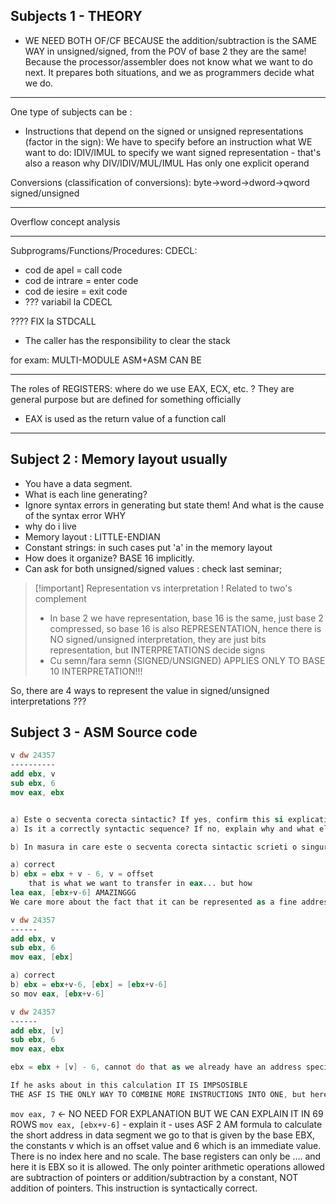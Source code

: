 

## Subjects 1 - THEORY

- WE NEED BOTH OF/CF BECAUSE the addition/subtraction is the SAME WAY in unsigned/signed, from the POV of base 2 they are the same! Because the processor/assembler does not know what we want to do next. It prepares both situations, and we as programmers decide what we do.
---
One type of subjects can be :
- Instructions that depend on the signed or unsigned representations (factor in the sign): We have to specify before an instruction what WE want to do: IDIV/IMUL to specify we want signed representation - that's also a reason why DIV/IDIV/MUL/IMUL Has only one explicit operand

Conversions (classification of conversions): byte->word->dword->qword signed/unsigned

---
Overflow concept analysis

---

Subprograms/Functions/Procedures:
CDECL: 
- cod de apel = call code
- cod de intrare = enter code
- cod de iesire = exit code
- ??? variabil la CDECL

???? FIX la STDCALL 
- The caller has the responsibility to clear the stack

for exam: MULTI-MODULE ASM+ASM CAN BE 

---
The roles of  REGISTERS: where do we use EAX, ECX, etc. ? They are general purpose but are defined for something officially
- EAX is used as the return value of a function call

---


## Subject 2 : Memory layout usually

- You have a data segment.
- What is each line generating?
- Ignore syntax errors in generating but state them! And what is the cause of the syntax error WHY
- why do i live
- Memory layout : LITTLE-ENDIAN 
- Constant strings: in such cases put 'a' in the memory layout
- How does it organize? BASE 16 implicitly.
- Can ask for both unsigned/signed values : check last seminar; 

>[!important] Representation vs interpretation ! Related to two's complement
>- In base 2 we have representation, base 16 is the same, just base 2 compressed, so base 16 is also REPRESENTATION, hence there is NO signed/unsigned interpretation, they are just bits representation, but INTERPRETATIONS decide signs
>- Cu semn/fara semn (SIGNED/UNSIGNED) APPLIES ONLY TO BASE 10 INTERPRETATION!!!

So, there are 4 ways to represent the value in signed/unsigned interpretations ???

## Subject 3 - ASM Source code

```nasm 
v dw 24357
----------
add ebx, v
sub ebx, 6
mov eax, ebx


a) Este o secventa corecta sintactic? If yes, confirm this si explicati de ce.
a) Is it a correctly syntactic sequence? If no, explain why and what element gives this error or incorrectness - DO NOT HAVE TO ARGUMENT WHY

b) In masura in care este o secventa corecta sintactic scrieti o singura insructiune care sa aiba acelasi efect asupra registrului EAX ca secventa data. - ECHIVALNETA asupra registrului EAX, cu tot cred...

a) correct
b) ebx = ebx + v - 6, v = offset
	that is what we want to transfer in eax... but how
lea eax, [ebx+v-6] AMAZINGGG
We care more about the fact that it can be represented as a fine address specification formula
```

```nasm
v dw 24357
------
add ebx, v
sub ebx, 6
mov eax, [ebx]

a) correct
b) ebx = ebx+v-6, [ebx] = [ebx+v-6]
so mov eax, [ebx+v-6]
```

```nasm
v dw 24357
------
add ebx, [v]
sub ebx, 6
mov eax, ebx

ebx = ebx + [v] - 6, cannot do that as we already have an address specification formula there

If he asks about in this calculation IT IS IMPSOSIBLE
THE ASF IS THE ONLY WAY TO COMBINE MORE INSTRUCTIONS INTO ONE, but here we use it already... so it is impossible
```


`mov eax, 7` <- NO NEED FOR EXPLANATION BUT WE CAN EXPLAIN IT IN 69 ROWS
`mov eax, [ebx+v-6]` - explain it - uses ASF 2 AM formula to calculate the short address in data segment we go to that is given by the base EBX, the constants v which is an offset value and 6 which is an immediate value.  There is no index here and no scale. The base registers can only be .... and here it is EBX so it is allowed. The only pointer arithmetic operations allowed are subtraction of pointers or addition/subtraction by a constant, NOT addition of pointers. This instruction is syntactically correct.